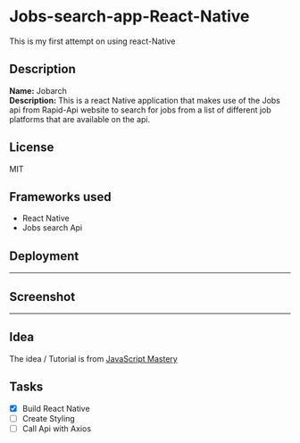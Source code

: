 # Jobs-search-app-React-Native
This is my first attempt on using react-Native 

## Description
**Name:** Jobarch <br> **Description:** This is a react Native application that makes use of the Jobs api from Rapid-Api website
to search for jobs from a list of different job platforms that are available on the api.

## License
MIT

## Frameworks used
- React Native 
- Jobs search Api

## Deployment
----------------------------------------------------------------

## Screenshot
----------------------------------------------------------------

## Idea
The idea / Tutorial is from [JavaScript Mastery](https://www.youtube.com/watch?v=mJ3bGvy0WAY&t=1907s)

## Tasks
- [X] Build React Native
- [ ] Create Styling
- [ ] Call Api with Axios 

